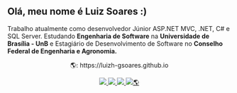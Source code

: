 <h2> Olá, meu nome é <strong> Luiz Soares :) </strong> </h2>
<p>
    Trabalho atualmente como desenvolvedor Júnior ASP.NET MVC, .NET, C# e SQL Server.
    Estudando <strong>Engenharia de Software</strong> na <strong>Universidade de Brasília - UnB</strong>
    e Estagiário de Desenvolvimento de Software no <strong>Conselho Federal de Engenharia e Agronomia.</strong>
</p>

<div align="center">
    <p> <a href="https://luizh-gsoares.github.io" style="text-decoration:none";> 🌎: https://luizh-gsoares.github.io </a> </p>
    <a href="https://www.instagram.com/luizh.gsoares/" alt="Instagram">
        <img src="https://img.shields.io/badge/Instagram-1a1a1a.svg?style=for-the-badge&logo=Instagram&logoColor=FFF;"/>
    </a>
    <a href="https://www.linkedin.com/in/luizh-gsoares" alt="LinkedIn">
        <img src="https://img.shields.io/badge/-Linkedin-1a1a1a?style=for-the-badge&logo=Linkedin&logoColor=FFF;" />
    </a>
    <a href="https://www.twitter.com.br/luizhgsoares" alt="Twitter">
        <img src="https://img.shields.io/badge/Twitter-1a1a1a.svg?style=for-the-badge&logo=Twitter&logoColor=FFF;" />
    </a>
    <a href="https://luizh-gsoares.github.io" alt="Website">
        <img src="https://img.shields.io/badge/Twitter-1a1a1a.svg?style=for-the-badge&logo=Twitter&logoColor=FFF;" />🌎
    </a>
</div>
